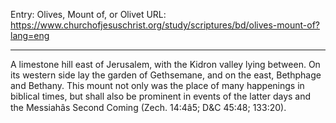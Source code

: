 Entry: Olives, Mount of, or Olivet
URL: https://www.churchofjesuschrist.org/study/scriptures/bd/olives-mount-of?lang=eng

---

A limestone hill east of Jerusalem, with the Kidron valley lying between. On its western side lay the garden of Gethsemane, and on the east, Bethphage and Bethany. This mount not only was the place of many happenings in biblical times, but shall also be prominent in events of the latter days and the Messiahâs Second Coming (Zech. 14:4â5; D&C 45:48; 133:20).

